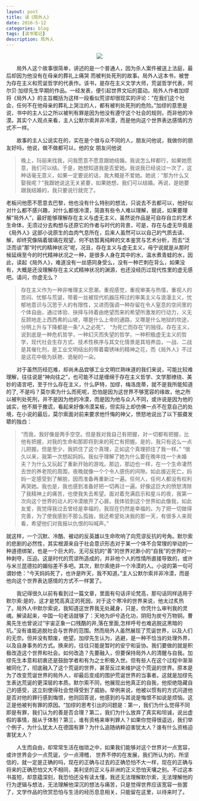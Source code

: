 ```yaml
---
layout: post
title: 读《局外人》
date: 2016-5-12
categories: blog
tags: [读书笔记]
description: 局外人
---
```


<center><img src="http://file.juzimi.com/category_pictures/201402/juwairenjingdianyulu23150.jpg"></center>





&emsp;&emsp;局外人这个故事很简单，讲述的是一个普通人，因为杀人案件被送上法庭，最后却因为他没有在母亲的葬礼上痛哭
而被判处死刑的故事。局外人这本书，被誉为存在主义和荒诞哲学的代表作。该书，是存在主义文学大师，荒诞哲学代表，阿尔贝·加缪先生早期的作品。一经发表，便引起世界文坛的震动。局外人作者加缪将《局外人》的主旨概括为这样一段看似荒谬却很现实的评论：“在我们这个社会，任何不在他母亲的葬礼上哭泣的人，都有被判处死刑的危险。”加缪的意思是说，书中的主人公之所以被判有罪是因为他没有遵守这个社会的规则，而非他的冷漠。其实个人观点来看，主人公默尔索并非冷漠，而是他向这个世界表达感情的方式不一样。					


&emsp;&emsp;故事的主人公说实在的，实在是个很与众不同的人，朋友问他说，我做你的朋友好吗，他说，做不做都可以，他的女
朋友问他说  

>晚上，玛丽来找我，问我愿意不愿意跟她结婚。我说怎么样都行，如果她愿意，我们可以结。于是，她想知道我是否爱她。我说我已经说过一次了，这种话毫无意义，如果一定要说的话，我大概是不爱她。她说：“那为什么又娶我呢？”我跟她说这无关紧要，如果她想，我们可以结婚。再说，是她要跟我结婚的，我只要说行就完了。

老板问他愿不愿意去巴黎，他也没有什么特别的想法，只说去不去都可以，他好似对什么都不感兴趣，对什么都很冷漠，简直有些令人难以理解，据说，如果要理解“局外人”，最好能够理解存在主义与虚无主义，虽然说作品是可自存自立的艺术生命体，无须过分去构想与还原它的作者与时代的背景，可是，存在与虚无毕竟是《局外人》这部小说原生的血肉气息所在，后来人虽然可以以自己的气质去读、解，却终究像隔着玻璃在观望，何不妨暂离纯粹的文本鉴赏与艺术分析，而去“泛泛而谈”那“时代的精神状况”呢，况且，存在主义与虚无主义，毋宁说就是从那时候延绵至今的时代精神状况之一种，是很多人身在其中的水，温水煮青蛙的水，因此，读起《局外人》，难道没有一丝感同身受么，没有一种芒刺在背么，如果没有，大概是还没理解存在主义式精神状况的渊源，也还没经历过现代性里的虚无感吧。请问，你虚无么？

>存在主义作为一种非唯理主义思潮，重视感觉，重视审美与热情，重视人的苦闷、忧郁与荒诞，带着一丝被现代机器压榨过的审美主义与浪漫主义，忧郁地意识与沉思于人的有限性，又进而强调一种存留在令人窒息的空间里的个体自由，通过体验、抉择与持着由绝望而来的希望所激发的行动力，义无反顾地走上西西弗的山坡，哪是什么上帝的通路，又哪是什么地狱的坎途，分明上升与下降都是一条“人之必死”、 “为死亡而存在”的独径。存在主义，说到底是一种危机哲学，一种幻灭而失望的哲学，一种积极虚无主义的哲学，现代社会生存方式、技术性秩序与其文化情景是其培养皿，一战、二战是其催化剂，是工业文明结出的带着霉锈味的精神之花，而《局外人》不过是这花中极为妖艳、诡秘的一朵。

&emsp;&emsp;对于虽然历经厄难，却尚未品尝够工业文明烂熟味道的我们来说，可能比较难理解，往往说是“神向往之”，也可能不过是缠绵于存在主义哲学、文学那缭绕、美妙的语言吧，至于什么存在主义，什么萨特，加缪，梅洛庞蒂，就不是我所能知道的了,
不是吗？莫尔索为什么而死呢，恐怕是因为这世界不够宽容的缘故，他之所以被判处死刑，并不是因为他的冷漠，而是因为他与众人不同，或许说是因为他的诚实，他不屑于撒谎，看起来好像冷漠呆板，但实际上却仿佛一点不在意自己的处境，在小说的最后，莫尔索面对前来要求他忏悔的神父，愤怒地说出了以下振聋发聩的独白： 

> “而我，我好像是两手空空。但是我对我自己有把握，对一切都有把握，比他有把握，对我的生命和那即将到来的死亡有把握。是的，我只有这么一点儿把握。但是至少，我抓住了这个真理，正如这个真理抓住了我一样。” 
“很久以来，我第一次想起妈妈。我似乎理解了她为什么要在晚年找一个未婚夫？为什么又玩起了重新开始的游戏。那边，那边也一样，在一个生命凄然去世的养老院的周围，夜晚就像一个个令人感伤的间隙。如此接近死亡，妈妈一定感受到了解脱，因而准备再重新过一遍。任何人，任何人都没有权利再哭她。我也是，我也感到准备好把一切再过一遍。好像这巨大的愤怒清除了我精神上的痛苦，也使我失去希望。面对着充满启示和星斗的夜，我第一次向这个世界的动人的冷漠敞开了心扉。我体验到这个世界如此像我，如此友爱，我觉得我过去曾经是幸福的，我现在仍然是幸福的。为了把一切做得完善，为了使我感到不那么孤独，我还希望处决我的那一天，有很多人来观看，希望他们对我报以仇恨的叫喊声。” 


就这样，一个沉默、冷酷、被动的反英雄以生命吹响了向荒谬反抗的号角。默尔索的悲剧的必然性，其实根源来自于社会意识形态对于某一个体不合常理的举动的一种道德绑架，也是一个巨大的，无可反抗的“善”的世界对渺小的“自我”的世界的一种剥夺，压迫。这是时代的荒谬所造成的，并非他个人的性情所直接导致的，或许与米兰昆德拉的媚俗差不多吧。其次，默尔索绝非一个冷漠的人。小说的第一句可谓妙绝：“今天妈妈死了，也许是昨天，我不知道。”主人公默尔索并非冷漠，而是他向这个世界表达感情的方式不一样罢了。

&emsp;&emsp;我记得很久以前有看到过一篇文章，里面有句话评论梵高，那句话同样适用于默尔索:是的，这才是梵高真正的死因，对于这个寒冷的世界来说，他太过炙热了。局外人中默尔索说，我知道这世界我无处藏身，只是，你凭什么审判我的灵魂。解读起来，中国一句老话就够了：天地为炉兮造化功，阴阳为炭兮万物铜。曹禺先生也曾说过“宇宙正象一口残酷的井,落在里面,怎样呼号也难逃脱这黑暗的坑。”没有谁能逃脱社会与世界的范围。然而局外人虽然展现了荒诞世界，以及人们的无奈。但并没有颓废，绝望。加缪先生认为，逃避，是一种不恰当的处理外界，以及自身事务的方式。换来的，往往只能是暂时的安宁和妥协。我们要做的就是积极改造这个世界和社会。如何改造？先要融入，但要保持局外人的清醒与自我。加缪先生本意和初衷还是鼓励学者和有为之士积极入世。但有些人在这个过程中渐渐被同化了，彻底融入了这个荒诞的世界，甚至反过来维护这个荒诞的世界。原本是为了改变荒诞世界的局外人，却最后变成的围护荒诞世界的当事者。这就是加缪先生表达荒诞的更深层的本质。默尔索不同，他展现出他真正的自我，他拒绝隐藏自己的感受，这立刻使得社会觉得受到了威胁。举例来说，他被以惯有的方式问道他是否对他的罪行感到悔恨，他则回答说，他感到的与其说是悔恨不如说是烦恼。这正是他被判有罪的原因。“加缪的思考引出的问题是：第一，我们为什么觉得不同即是有罪，我们认为的善是否合理？第二，我们为什么放弃了真实和坦诚，说出虚假的事情，服从于体制？第三，谁有资格来审判罪人？如果你觉得很遥远，我们举个例子，为什么犹太人在德国有罪？为什么追随纳粹迫害犹太人？谁有什么资格迫害犹太人？


&emsp;&emsp;人生而自由，却常常生活在枷琐之中，如果我们能够对这个世界对一点宽容，或许世界会少一点荒诞，少一点滑稽，
世界不停的在发展，我们所认为的，所坚信的，就一定是正确的吗，现在的正确与过去的正确恐怕不大一样，现在的正确与将来的正确恐怕又大不相同，美利坚的正义与非洲的正义恐怕天壤之别。不过这本书虽短，却意蕴深刻，我恐怕还没有读太懂，我还无法理解默尔索，无法理解他的行为逻辑与想法，无法理解他深沉的想法与痛苦，只是觉得世界应该宽容一些罢了，文学作品的欣赏恐怕与生活的经历息息相关，只能留在这里，以待来时了。









		













